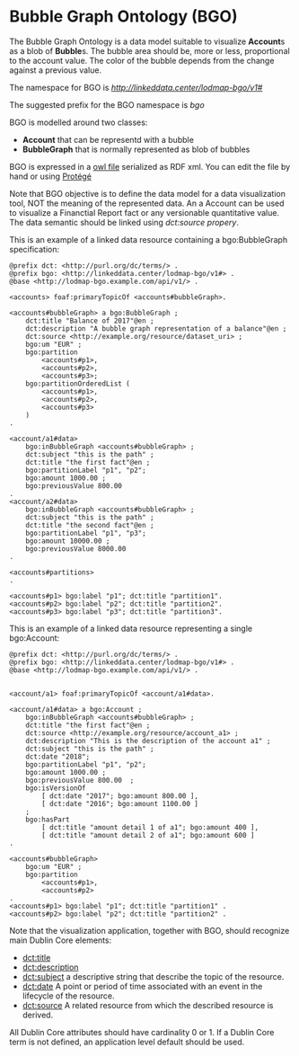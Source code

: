 Bubble Graph Ontology (BGO)
==========================

The Bubble Graph Ontology is a data model suitable to visualize **Account**s as a blob of **Bubble**s. The bubble area should be, more or less, proportional to the account value. The color of the bubble depends from the change against a previous value.

The namespace for BGO is *http://linkeddata.center/lodmap-bgo/v1#*

The suggested prefix for the BGO namespace is *bgo*

BGO is modelled around two classes:
- **Account**  that can be representd with a bubble 
- **BubbleGraph** that is normally represented as blob of bubbles

BGO is expressed in a [owl file](bgo.owl) serialized as RDF xml. You can edit the file by hand or using [Protégé](httpsbgo://protege.stanford.edu/)

Note that BGO objective is to define the data model for a data visualization tool, NOT the meaning of the represented data.
An a Account can be used to visualize a Financtial Report fact or any versionable quantitative value. The data semantic should be linked using *dct:source propery*.

This is an example of a linked data resource containing a bgo:BubbleGraph specification:

```
@prefix dct: <http://purl.org/dc/terms/> .
@prefix bgo: <http://linkeddata.center/lodmap-bgo/v1#> .
@base <http://lodmap-bgo.example.com/api/v1/> .

<accounts> foaf:primaryTopicOf <accounts#bubbleGraph>.

<accounts#bubbleGraph> a bgo:BubbleGraph ;
    dct:title "Balance of 2017"@en ;
    dct:description "A bubble graph representation of a balance"@en ;
    dct:source <http://example.org/resource/dataset_uri> ;
    bgo:um "EUR" ;
    bgo:partition 
        <accounts#p1>,
        <accounts#p2>,
        <accounts#p3>;
    bgo:partitionOrderedList ( 
        <accounts#p1>,
        <accounts#p2>,
        <accounts#p3>
    )
.

<account/a1#data> 
    bgo:inBubbleGraph <accounts#bubbleGraph> ;
    dct:subject "this is the path" ;
    dct:title "the first fact"@en ;
    bgo:partitionLabel "p1", "p2";
    bgo:amount 1000.00 ;
    bgo:previousValue 800.00
.
<account/a2#data> 
    bgo:inBubbleGraph <accounts#bubbleGraph> ;
    dct:subject "this is the path" ;
    dct:title "the second fact"@en ;
    bgo:partitionLabel "p1", "p3";
    bgo:amount 10000.00 ;
    bgo:previousValue 8000.00 
.

<accounts#partitions>  
.        

<accounts#p1> bgo:label "p1"; dct:title "partition1".
<accounts#p2> bgo:label "p2"; dct:title "partition2".
<accounts#p3> bgo:label "p3"; dct:title "partition3".
```

This is an example of a linked data resource representing a single  bgo:Account:

```
@prefix dct: <http://purl.org/dc/terms/> .
@prefix bgo: <http://linkeddata.center/lodmap-bgo/v1#> .
@base <http://lodmap-bgo.example.com/api/v1/> .


<account/a1> foaf:primaryTopicOf <account/a1#data>.

<account/a1#data> a bgo:Account ;
    bgo:inBubbleGraph <accounts#bubbleGraph> ;
    dct:title "the first fact"@en ;
    dct:source <http://example.org/resource/account_a1> ;
    dct:description "This is the description of the account a1" ;
    dct:subject "this is the path" ;
    dct:date "2018";
    bgo:partitionLabel "p1", "p2";
    bgo:amount 1000.00 ;
    bgo:previousValue 800.00  ;
    bgo:isVersionOf
        [ dct:date "2017"; bgo:amount 800.00 ],
        [ dct:date "2016"; bgo:amount 1100.00 ]
    ;
    bgo:hasPart
        [ dct:title "amount detail 1 of a1"; bgo:amount 400 ], 
        [ dct:title "amount detail 2 of a1"; bgo:amount 600 ]
.

<accounts#bubbleGraph> 
    bgo:um "EUR" ;
    bgo:partition 
        <accounts#p1>,
        <accounts#p2>
.
<accounts#p1> bgo:label "p1"; dct:title "partition1" .
<accounts#p2> bgo:label "p2"; dct:title "partition2" .
```

Note that the visualization application, together with BGO, should recognize main Dublin Core elements:

- [dct:title](http://dublincore.org/documents/dcmi-terms/#terms-title)
- [dct:description](http://dublincore.org/documents/dcmi-terms/#terms-description)
- [dct:subject](http://dublincore.org/documents/dcmi-terms/#terms-subject) a descriptive string that describe the topic of the resource.
- [dct:date](http://dublincore.org/documents/dcmi-terms/#terms-date) A point or period of time associated with an event in the lifecycle of the resource.
- [dct:source](http://dublincore.org/documents/dcmi-terms/#terms-source) A related resource from which the described resource is derived.

All Dublin Core attributes should have cardinality 0 or 1. If a Dublin Core term is not defined, an application level default should be used.
